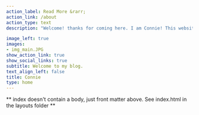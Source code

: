 ```yaml
---
action_label: Read More &rarr;
action_link: /about
action_type: text
description: "Welcome! thanks for coming here. I am Connie! This website hosts my blog, where I share the articles and my projects related to machine learning and deep learning algorithms. Click the 'READ MORE' to explore this website."

image_left: true
images:
- img_main.JPG
show_action_link: true
show_social_links: true
subtitle: Welcome to my blog. 
text_align_left: false
title: Connie
type: home
---
```


** index doesn't contain a body, just front matter above.
See index.html in the layouts folder **
